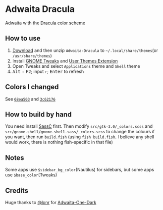 # Adwaita Dracula

[Adwaita](https://github.com/GNOME/gtk/tree/mainline/gtk/theme/Adwaita) with the [Dracula color scheme](https://github.com/dracula/dracula-theme)

## How to use

1. [Download](https://github.com/p00f/adwaita-dracula/releases) and then unzip `Adwaita-Dracula` to `~/.local/share/themes`(or `/usr/share/themes`)
2. Install [GNOME Tweaks](https://wiki.gnome.org/Apps/Tweaks) and [User Themes Extension](https://extensions.gnome.org/extension/19/user-themes/)
3. Open Tweaks and select `Applications` theme and `Shell` theme
4. <kbd>Alt</kbd> + <kbd>F2</kbd>; input `r`; <kbd>Enter</kbd> to refresh

## Colors I changed

See [`68ea503`](https://github.com/p00f/adwaita-dracula/commit/68ea50359b1fdbbf18ed43b5202b2d5de9c59d11) and [`3c62176`](https://github.com/p00f/adwaita-dracula/commit/3c621766a50a35070fb8cbdd7476b799e8596d6a)

## How to build by hand

You need install [SassC](https://github.com/sass/sassc) first. Then modify `src/gtk-3.0/_colors.scss` and `src/gnome-shell/gnome-shell-sass/_colors.scss` to change the colours if you want, then run `build.fish` (using `fish build.fish`. I believe any shell would work, there is nothing fish-specific in that file)

## Notes

Some apps use `$sidebar_bg_color`(Nautilus) for sidebars, but some apps use `$base_color`(Tweaks)

## Credits

Huge thanks to [@lonr](https://github.com/lonr) for [Adwaita-One-Dark](https://github.com/lonr/adwaita-one-dark)
